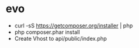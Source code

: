 evo
===

- curl -sS https://getcomposer.org/installer | php
- php composer.phar install
- Create Vhost to api/public/index.php